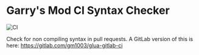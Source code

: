 # Garry's Mod CI Syntax Checker

![CI](https://github.com/gm1003/glua-gh-actions/workflows/CI/badge.svg)

Check for non compiling syntax in pull requests. A GitLab version of this is here: https://gitlab.com/gm1003/glua-gitlab-ci 
